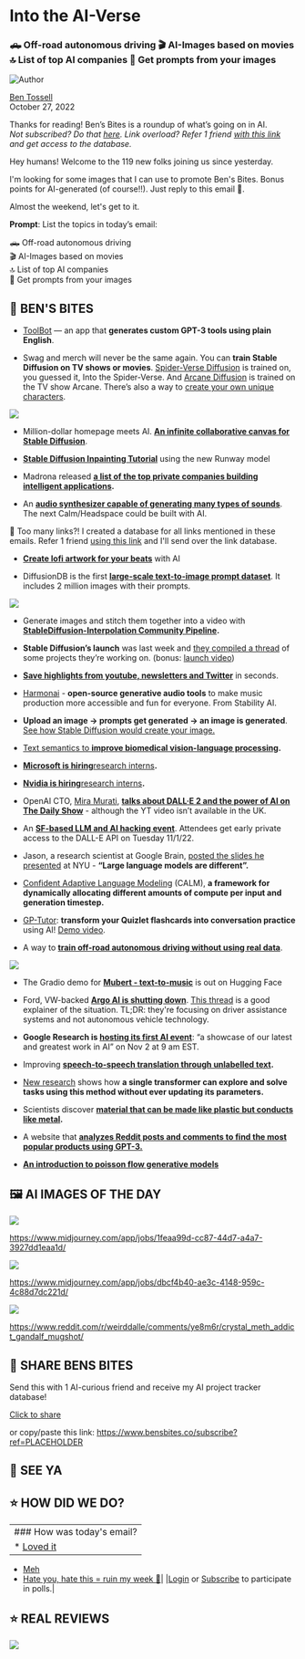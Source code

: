 # Into the AI-Verse

### 🛻 Off-road autonomous driving 🎬 AI-Images based on movies 🔝 List of top AI companies 🌅 Get prompts from your images

![Author](https://media.beehiiv.com/cdn-cgi/image/fit=scale-down,format=auto,onerror=redirect,quality=80/uploads/user/profile_picture/fc858b4d-39e3-4be1-abf4-2b55504e21a2/thumb_uJ4UYake_400x400.jpg)

[Ben Tossell](https://www.twitter.com/bentossell)\
October 27, 2022

Thanks for reading! Ben’s Bites is a roundup of what’s going on in AI.\
*Not subscribed? Do that [here](https://magic.beehiiv.com/v1/447f6e60-e36a-4642-b6f8-46beb19045ec?email={{email}}\&utm_source=top-of-email). Link overload? Refer 1 friend [with this link](https://www.bensbites.co/subscribe?ref=PLACEHOLDER) and get access to the database.*

Hey humans! Welcome to the 119 new folks joining us since yesterday.

I'm looking for some images that I can use to promote Ben's Bites. Bonus points for AI-generated (of course!!). Just reply to this email 🤗.

Almost the weekend, let's get to it.

**Prompt**: List the topics in today’s email:

🛻 Off-road autonomous driving\
🎬 AI-Images based on movies\
🔝 List of top AI companies\
🌅 Get prompts from your images

## **🫦 BEN'S BITES**

- [ToolBot](https://twitter.com/chillzaza_/status/1585339103750410243) — an app that **generates custom GPT-3 tools using plain English**.

- Swag and merch will never be the same again. You can **train Stable Diffusion on TV shows or movies**. [Spider-Verse Diffusion](https://huggingface.co/nitrosocke/spider-verse-diffusion) is trained on, you guessed it, Into the Spider-Verse. And [Arcane Diffusion](https://huggingface.co/spaces/anzorq/arcane-diffusion) is trained on the TV show Arcane. There’s also a way to [create your own unique characters](https://www.reddit.com/r/StableDiffusion/comments/yds564/create_your_own_unique_characters_by_combining/).

![](https://media.beehiiv.com/cdn-cgi/image/fit=scale-down,format=auto,onerror=redirect,quality=80/uploads/asset/file/36cceb71-627c-4739-8b46-808a5a2522b4/spiderverse-portraits-small.jpeg)

- Million-dollar homepage meets AI. **[An infinite collaborative canvas for Stable Diffusion](https://prompt.ist/welcome-welcome)**.

- **[Stable Diffusion Inpainting Tutorial](https://youtu.be/gZ8YY-dPyio)** using the new Runway model

- Madrona released **[a list of the top private companies building intelligent applications](https://www.madrona.com/ia40-2022/).**

- An **[audio synthesizer capable of generating many types of sounds](https://diffusionaudiosynthesis.github.io/)**. The next Calm/Headspace could be built with AI.

👋 Too many links?! I created a database for all links mentioned in these emails. Refer 1 friend [using this link](https://www.bensbites.co/subscribe?ref=PLACEHOLDER) and I'll send over the link database.

- **[Create lofi artwork for your beats](https://www.dreamlofi.com/)** with AI

- DiffusionDB is the first **[large-scale text-to-image prompt dataset](https://poloclub.github.io/diffusiondb/)**. It includes 2 million images with their prompts.

![](https://media.beehiiv.com/cdn-cgi/image/fit=scale-down,format=auto,onerror=redirect,quality=80/uploads/asset/file/d45f0ccc-7e62-4d70-a53b-a259d84d43b6/OJtU5zv.png)

- Generate images and stitch them together into a video with **[StableDiffusion-Interpolation Community Pipeline](https://huggingface.co/spaces/fffiloni/stablediffusion-interpolation).**

- **Stable Diffusion’s launch** was last week and [they compiled a thread](https://twitter.com/StabilityAI/status/1585047427136229376?s=20\&t=8yP7WsPrj9i7TpCudclxVQ) of some projects they’re working on. (bonus: [launch video](https://www.youtube.com/watch?v=S3qlqY_sOPw))

- **[Save highlights from youtube, newsletters and Twitter](https://snipets.co/)** in seconds.

- [Harmonai](https://www.harmonai.org/) - **open-source generative audio tools** to make music production more accessible and fun for everyone. From Stability AI.

- **Upload an image → prompts get generated → an image is generated**. [See how Stable Diffusion would create your image.](https://huggingface.co/spaces/pharma/sd-prism)

- [Text semantics to **improve biomedical vision-language processing**](https://www.microsoft.com/en-us/research/publication/making-the-most-of-text-semantics-to-improve-biomedical-vision-language-processing/)**.**

- [**Microsoft is hiring**research interns](https://careers.microsoft.com/us/en/job/1484556/Research-Intern-FATE-NYC-Fairness-Accountability-Transparency-and-Ethics-in-AI)**.**

- [**Nvidia is hiring**research interns](https://nvidia.wd5.myworkdayjobs.com/en-US/UniversityJobs/job/US-CA-Santa-Clara/PhD-Research-Intern--AI-Algorithm---Summer-2023_JR1962773)**.**

- OpenAI CTO, [Mira Murati](https://twitter.com/miramurati), **[talks about DALL·E 2 and the power of AI on The Daily Show](https://www.youtube.com/watch?v=Ba_C-C6UwlI)** - although the YT video isn’t available in the UK.

- An **[SF-based LLM and AI hacking event](http://hackingmodels.com/)**. Attendees get early private access to the DALL-E API on Tuesday 11/1/22.

- Jason, a research scientist at Google Brain, [posted the slides he presented](https://docs.google.com/presentation/d/1mFcPtghIHD1ph3UCO6jD5m7FFkFsNKDoCH5llmzcnAw/edit?resourcekey=0-TpEqXNzVmfZH-vId9OTCFg#slide=id.p) at NYU - **“Large language models are different”.**

- [Confident Adaptive Language Modeling](https://arxiv.org/abs/2207.07061) (CALM), **a framework for dynamically allocating different amounts of compute per input and generation timestep.**

- [GP-Tutor](https://gp-tutor.jay.ai/): **transform your Quizlet flashcards into conversation practice** using AI! [Demo video](https://loom.com/share/945d9fe0f65c440e900fbb1f0f2bef0a).

- A way to **[train off-road autonomous driving without using real data](https://sites.google.com/view/sim2segcorl2022/)**.

![](https://media.beehiiv.com/cdn-cgi/image/fit=scale-down,format=auto,onerror=redirect,quality=80/uploads/asset/file/f269b8ec-325d-4b86-ad1d-526714c2ff2c/ezgif.com-gif-maker__18_.gif)

- The Gradio demo for **[Mubert - text-to-music](https://huggingface.co/spaces/Mubert/Text-to-Music)** is out on Hugging Face

- Ford, VW-backed **[Argo AI is shutting down](https://techcrunch.com/2022/10/26/ford-vw-backed-argo-ai-is-shutting-down/)**. [This thread](https://twitter.com/tweetermeyer/status/1585345011583188992?s=12\&t=ipR7uXp4ZcRNRJ7Of0dKzA) is a good explainer of the situation. TL;DR: they're focusing on driver assistance systems and not autonomous vehicle technology.

- **Google Research is [hosting its first AI event](https://twitter.com/googleai/status/1585399612323471362?s=12\&t=ipR7uXp4ZcRNRJ7Of0dKzA)**: “a showcase of our latest and greatest work in AI” on Nov 2 at 9 am EST.

- Improving [**speech-to-speech translation through unlabelled text**](https://arxiv.org/abs/2210.14514)**.**

- [New research](https://dpmd.ai/3sv7Oh1) shows how **a single transformer can explore and solve tasks using this method without ever updating its parameters.**

- Scientists discover **[material that can be made like plastic but conducts like metal](https://www.nanowerk.com/nanotechnology-news2/newsid=61714.php).**

- A website that **[analyzes Reddit posts and comments to find the most popular products using GPT-3.](https://www.reddit.com/r/OpenAI/comments/ydvx8t/i_was_tired_of_spending_hours_researching/)**

- **[An introduction to poisson flow generative models](https://www.assemblyai.com/blog/an-introduction-to-poisson-flow-generative-models/)**

## **🖼 AI IMAGES OF THE DAY**

![](https://media.beehiiv.com/cdn-cgi/image/fit=scale-down,format=auto,onerror=redirect,quality=80/uploads/asset/file/7b075a4c-8f9c-4ec0-bd80-4781a1a8150a/grid_0__24_.png)

<https://www.midjourney.com/app/jobs/1feaa99d-cc87-44d7-a4a7-3927dd1eaa1d/>

![](https://media.beehiiv.com/cdn-cgi/image/fit=scale-down,format=auto,onerror=redirect,quality=80/uploads/asset/file/5e56a1dc-5739-4dc8-a8c3-1ae5e1da5a05/grid_0__25_.png)

<https://www.midjourney.com/app/jobs/dbcf4b40-ae3c-4148-959c-4c88d7dc221d/>

![](https://media.beehiiv.com/cdn-cgi/image/fit=scale-down,format=auto,onerror=redirect,quality=80/uploads/asset/file/82850c97-aae3-4154-85a0-4ec0aace9cd7/r79u211rq7w91.png)

<https://www.reddit.com/r/weirddalle/comments/ye8m6r/crystal_meth_addict_gandalf_mugshot/>

## **🤗 SHARE BENS BITES**

Send this with 1 AI-curious friend and receive my AI project tracker database!

[Click to share](https://www.bensbites.co/subscribe?ref=PLACEHOLDER)

or copy/paste this link: https://www.bensbites.co/subscribe?ref=PLACEHOLDER

## **👋 SEE YA**

## **⭐️ HOW DID WE DO?**

||
|:---|
|### How was today's email?|
|\* [Loved it](https://www.bensbites.co/login)

- [Meh](https://www.bensbites.co/login)
- [Hate you, hate this = ruin my week 🥹](https://www.bensbites.co/login)|
  |[Login](https://www.bensbites.co/login) or [Subscribe](https://www.bensbites.co/subscribe) to participate in polls.|

## **⭐️ REAL** REVIEWS

![](https://media.beehiiv.com/cdn-cgi/image/fit=scale-down,format=auto,onerror=redirect,quality=80/uploads/asset/file/7724a5c9-3906-4193-b815-8d9e646a9356/Screenshot_2022-10-26_at_14.02.06.png)
